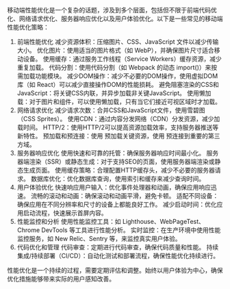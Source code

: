 移动端性能优化是一个复杂的话题，涉及到多个层面，包括但不限于前端代码优化、网络请求优化、服务器响应优化以及用户体验优化。以下是一些常见的移动端性能优化策略：

1. 前端性能优化
减少资源体积：压缩图片、CSS、JavaScript 文件以减少传输大小。
优化图片：使用适当的图片格式（如 WebP），并确保图片尺寸适合移动设备。
使用缓存：通过服务工作线程（Service Workers）缓存资源，减少重复加载。
代码分割：使用代码分割（如 Webpack 的动态 import()）来按需加载功能模块。
减少DOM操作：减少不必要的DOM操作，使用虚拟DOM库（如 React）可以减少直接操作DOM的性能损耗。
避免阻塞渲染的CSS和JavaScript：将关键CSS内联，并异步加载非关键JavaScript。
使用懒加载：对于图片和组件，可以使用懒加载，只有当它们接近可视区域时才加载。
2. 网络请求优化
减少请求次数：合并CSS和JavaScript文件，使用雪碧图（CSS Sprites）。
使用CDN：通过内容分发网络（CDN）分发资源，减少加载时间。
HTTP/2：使用HTTP/2可以提高资源加载效率，支持服务器推送等新特性。
预加载和预连接：使用 <link rel="preload"> 预加载关键资源，使用 <link rel="preconnect"> 预连接到重要的第三方域。
3. 服务器响应优化
使用快速和可靠的托管：确保服务器响应时间最小化。
服务器端渲染（SSR）或静态生成：对于支持SEO的页面，使用服务器端渲染或静态生成页面。
使用缓存策略：合理配置HTTP缓存头，减少不必要的服务器请求。
数据库优化：优化数据库查询，使用索引和缓存来减少查询时间。
4. 用户体验优化
快速响应用户输入：优化事件处理器和动画，确保应用响应迅速。
流畅的滚动和动画：确保滚动和动画平滑，避免卡顿。
适配不同设备：确保应用在不同分辨率和尺寸的设备上都能良好工作。
减少启动时间：优化应用启动流程，快速展示首屏内容。
5. 性能监控和分析
使用性能监控工具：如 Lighthouse、WebPageTest、Chrome DevTools 等工具进行性能分析。
实时监控：在生产环境中使用性能监控服务，如 New Relic、Sentry 等，来监控真实用户体验。
6. 代码优化和管理
代码审查：定期进行代码审查，确保代码质量和性能。
持续集成/持续部署（CI/CD）：自动化测试和部署流程，确保性能优化持续进行。

性能优化是一个持续的过程，需要定期评估和调整。始终以用户体验为中心，确保优化措施能够带来实际的用户感知改善。